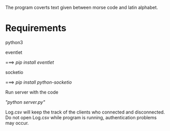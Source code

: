 The program coverts text given between morse code and latin alphabet.

Requirements
=
python3

eventlet

===> *pip install eventlet*

socketio

===> *pip install python-socketio*


Run server with the code

*"python server.py"*

Log.csv will keep the track of the clients who connected and disconnected. Do not open Log.csv while program is running, authentication problems may occur.
